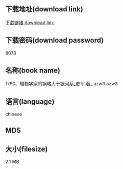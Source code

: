 ## 下载地址(download link)
[下载链接 download link](https://tutu365.netlify.app/?s=1790%E3%80%81%E6%A4%8D%E7%89%A9%E5%AD%A6%E5%AE%B6%E7%9A%84%E9%94%85%E7%95%A5%E5%A4%A7%E4%BA%8E%E9%93%B6%E6%B2%B3%E7%B3%BB_%E5%8F%B2%E5%86%9B+%E8%91%97_.azw3)

## 下载密码(download password)
8078

## 名称(book name)
1790、植物学家的锅略大于银河系_史军 著_.azw3.azw3

## 语言(language)
chinese

## MD5


## 大小(filesize)
2.1 MB

